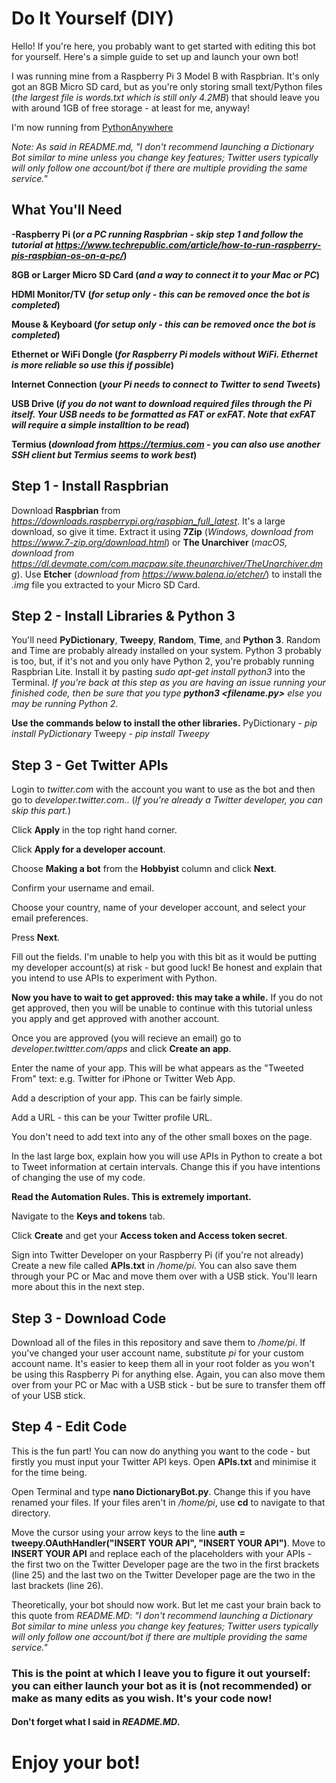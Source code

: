 # Do It Yourself (DIY)

Hello! If you're here, you probably want to get started with editing this bot for yourself. Here's a simple guide to set up and launch your own bot!

I was running mine from a Raspberry Pi 3 Model B with Raspbrian. It's only got an 8GB Micro SD card, but as you're only storing small text/Python files (*the largest file is words.txt which is still only 4.2MB*) that should leave you with around 1GB of free storage - at least for me, anyway!

I'm now running from [PythonAnywhere](https://www.pythonanywhere.com)

*Note: As said in README.md, "I don't recommend launching a Dictionary Bot similar to mine unless you change key features; Twitter users typically will only follow one account/bot if there are multiple providing the same service."*

## What You'll Need

**-Raspberry Pi (*or a PC running Raspbrian - skip step 1 and follow the tutorial at https://www.techrepublic.com/article/how-to-run-raspberry-pis-raspbian-os-on-a-pc/*)**

**8GB or Larger Micro SD Card (*and a way to connect it to your Mac or PC*)**

**HDMI Monitor/TV (*for setup only - this can be removed once the bot is completed*)**

**Mouse & Keyboard (*for setup only - this can be removed once the bot is completed*)**

**Ethernet or WiFi Dongle (*for Raspberry Pi models without WiFi. Ethernet is more reliable so use this if possible*)**

**Internet Connection (*your Pi needs to connect to Twitter to send Tweets*)**

**USB Drive (*if you do not want to download required files through the Pi itself. Your USB needs to be formatted as FAT or exFAT. Note that exFAT will require a simple installtion to be read*)**

**Termius (*download from https://termius.com - you can also use another SSH client but Termius seems to work best*)**

## Step 1 - Install Raspbrian

Download **Raspbrian** from *https://downloads.raspberrypi.org/raspbian_full_latest*. It's a large download, so give it time.
Extract it using **7Zip** (*Windows, download from https://www.7-zip.org/download.html*) or **The Unarchiver** (*macOS, download from https://dl.devmate.com/com.macpaw.site.theunarchiver/TheUnarchiver.dmg*).
Use **Etcher** (*download from https://www.balena.io/etcher/*) to install the *.img* file you extracted to your Micro SD Card.

## Step 2 - Install Libraries & Python 3

You'll need **PyDictionary**, **Tweepy**, **Random**, **Time**, and **Python 3**.
Random and Time are probably already installed on your system. Python 3 probably is too, but, if it's not and you only have Python 2, you're probably running Raspbrian Lite. Install it by pasting *sudo apt-get install python3* into the Terminal. *If you're back at this step as you are having an issue running your finished code, then be sure that you type **python3 <filename.py>** else you may be running Python 2.*

**Use the commands below to install the other libraries.**
PyDictionary - *pip install PyDictionary*
Tweepy - *pip install Tweepy*

## Step 3 - Get Twitter APIs

Login to *twitter.com* with the account you want to use as the bot and then go to *developer.twitter.com.*. 
(*If you're already a Twitter developer, you can skip this part.*)

Click **Apply** in the top right hand corner.

Click **Apply for a developer account**.

Choose **Making a bot** from the **Hobbyist** column and click **Next**.

Confirm your username and email.

Choose your country, name of your developer account, and select your email preferences.

Press **Next**.

Fill out the fields. I'm unable to help you with this bit as it would be putting my developer account(s) at risk - but good luck! Be honest and explain that you intend to use APIs to experiment with Python.

**Now you have to wait to get approved: this may take a while.**
If you do not get approved, then you will be unable to continue with this tutorial unless you apply and get approved with another account.

Once you are approved (you will recieve an email) go to *developer.twittter.com/apps* and click **Create an app**.

Enter the name of your app. This will be what appears as the "Tweeted From" text:  e.g. Twitter for iPhone or Twitter Web App. 

Add a description of your app. This can be fairly simple.

Add a URL - this can be your Twitter profile URL.

You don't need to add text into any of the other small boxes on the page.

In the last large box, explain how you will use APIs in Python to create a bot to Tweet information at certain intervals. Change this if you have intentions of changing the use of my code.

**Read the Automation Rules. This is extremely important.**

Navigate to the **Keys and tokens** tab.

Click **Create** and get your **Access token and Access token secret**.

Sign into Twitter Developer on your Raspberry Pi (if you're not already) Create a new file called **APIs.txt** in */home/pi*. You can also save them through your PC or Mac and move them over with a USB stick. You'll learn more about this in the next step.

## Step 3 - Download Code

Download all of the files in this repository and save them to */home/pi*. If you've changed your user account name, substitute *pi* for your custom account name. It's easier to keep them all in your root folder as you won't be using this Raspberry Pi for anything else. Again, you can also move them over from your PC or Mac with a USB stick - but be sure to transfer them off of your USB stick.

## Step 4 - Edit Code

This is the fun part! You can now do anything you want to the code - but firstly you must input your Twitter API keys. Open **APIs.txt** and minimise it for the time being.

Open Terminal and type **nano DictionaryBot.py**. Change this if you have renamed your files. If your files aren't in */home/pi*, use **cd** to navigate to that directory.

Move the cursor using your arrow keys to the line **auth = tweepy.OAuthHandler("INSERT YOUR API", "INSERT YOUR API")**. Move to **INSERT YOUR API** and replace each of the placeholders with your APIs - the first two on the Twitter Developer page are the two in the first brackets (line 25) and the last two on the Twitter Developer page are the two in the last brackets (line 26).

Theoretically, your bot should now work. But let me cast your brain back to this quote from *README.MD*: *"I don't recommend launching a Dictionary Bot similar to mine unless you change key features; Twitter users typically will only follow one account/bot if there are multiple providing the same service."*

### This is the point at which I leave you to figure it out yourself: you can either launch your bot as it is (not recommended) or make as many edits as you wish. It's your code now!
#### Don't forget what I said in *README.MD*. 

# Enjoy your bot!
